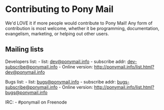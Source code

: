 
# Contributing to Pony Mail #
We'd LOVE it if more people would contribute to Pony Mail!
Any form of contribution is most welcome, whether it be programming,
documentation, evangelism, marketing, or helping out other users.

## Mailing lists ##

Developers list:
    - list: dev@ponymail.info
    - subscribe addr: dev-subscribe@ponymail.info
    - Online version: http://ponymail.info/list.html?dev@ponymail.info
    
Bugs list:
    - list: bugs@ponymail.info
    - subscribe addr: bugs-subscribe@ponymail.info
    - Online version: http://ponymail.info/list.html?bugs@ponymail.info
    
IRC:
    - #ponymail on Freenode
    
